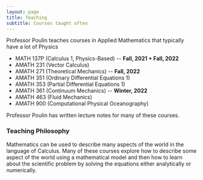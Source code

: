 ```yaml
---
layout: page
title: Teaching
subtitle: Courses taught often
---
```


Professor Poulin teaches courses in Applied Mathematics that typically have a lot of Physics

- MATH 137P (Calculus 1, Physics-Based) -- **Fall, 2021 + Fall, 2022**
- AMATH 231 (Vector Calculus)
- AMATH 271 (Theoretical Mechanics) -- **Fall, 2022**
- AMATH 351 (Ordinary Differential Equations 1)
- AMATH 353 (Partial Differential Equations 1)
- AMATH 361 (Continuum Mechanics) -- **Winter, 2022**
- AMATH 463 (Fluid Mechanics)
- AMATH 900 (Computational Physical Oceanography)

Professor Poulin has written lecture notes for many of these courses.

### Teaching Philosophy

Mathematics can be used to describe many aspects of the world in the language of Calculus.  Many of these courses explore how to describe some aspect
of the world using a mathematical model and then how to learn about the scientific problem by solving the equations either analytically or numerically.
